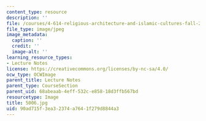 ```yaml
---
content_type: resource
description: ''
file: /courses/4-614-religious-architecture-and-islamic-cultures-fall-2002/90ad715f3ea32374a7641f279d8844a3_5006.jpg
file_type: image/jpeg
image_metadata:
  caption: ''
  credit: ''
  image-alt: ''
learning_resource_types:
- Lecture Notes
license: https://creativecommons.org/licenses/by-nc-sa/4.0/
ocw_type: OCWImage
parent_title: Lecture Notes
parent_type: CourseSection
parent_uid: 68abeaab-4eff-532c-e858-18d3ffb567bd
resourcetype: Image
title: 5006.jpg
uid: 90ad715f-3ea3-2374-a764-1f279d8844a3
---
```

